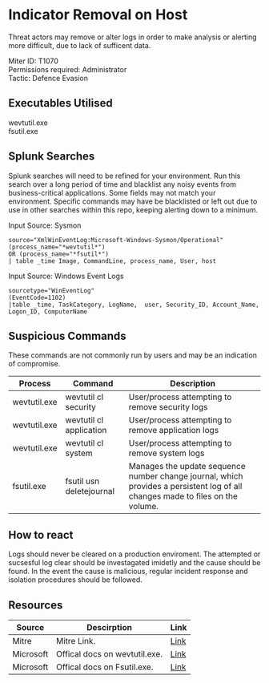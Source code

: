 # Indicator Removal on Host
Threat actors may remove or alter logs in order to make analysis or alerting more difficult, due to lack of sufficent data.

Miter ID: T1070  
Permissions required: Administrator  
Tactic: Defence Evasion  

## Executables Utilised
wevtutil.exe  
fsutil.exe

## Splunk Searches
Splunk searches will need to be refined for your environment. Run this search over a long period of time and blacklist any noisy events from business-critical applications. Some fields may not match your environment. Specific commands may have be blacklisted or left out due to use in other searches within this repo, keeping alerting down to a minimum.

Input Source: Sysmon
```
source="XmlWinEventLog:Microsoft-Windows-Sysmon/Operational"
(process_name="*wevtutil*")
OR (process_name="*fsutil*")
| table _time Image, CommandLine, process_name, User, host
```

Input Source: Windows Event Logs
```
sourcetype="WinEventLog"
(EventCode=1102)
|table _time, TaskCategory, LogName,  user, Security_ID, Account_Name, Logon_ID, ComputerName
```

## Suspicious Commands
These commands are not commonly run by users and may be an indication of compromise.

| Process  | Command | Description
| ------------- | ------------- | -------- | 
|wevtutil.exe |wevtutil cl security |User/process attempting to remove security logs |
|wevtutil.exe |wevtutil cl application |User/process attempting to remove application logs |
|wevtutil.exe |wevtutil cl system |User/process attempting to remove system logs |
|fsutil.exe |fsutil usn deletejournal |Manages the update sequence number change journal, which provides a persistent log of all changes made to files on the volume. |

## How to react
Logs should never be cleared on a production enviroment. The attempted or sucsesful log clear should be investagated imidetly and the cause should be found. In the event the cause is malicious, regular incident response and isolation procedures should be followed. 

## Resources

| Source | Descirption | Link | 
| --- | --- | --- |
|Mitre |Mitre Link. |[Link](https://attack.mitre.org/techniques/T1070/) |
| Microsoft|Offical docs on wevtutil.exe.|[Link](https://docs.microsoft.com/en-us/windows-server/administration/windows-commands/wevtutil)|
|Microsoft|Offical docs on Fsutil.exe.|[Link](https://docs.microsoft.com/en-us/windows-server/administration/windows-commands/fsutil)|
